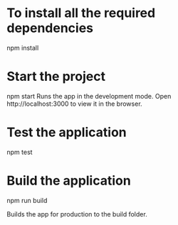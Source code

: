 # To install all the required dependencies
npm install
# Start the project
npm start
Runs the app in the development mode.
Open http://localhost:3000 to view it in the browser.
# Test the application
npm test
# Build the application
npm run build

Builds the app for production to the build folder.
